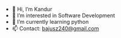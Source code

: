 - 👋 Hi, I’m Kandur
- 👀 I’m interested in Software Development
- 🌱 I’m currently learning python
- 📫 Contact: bajusz240@gmail.com
